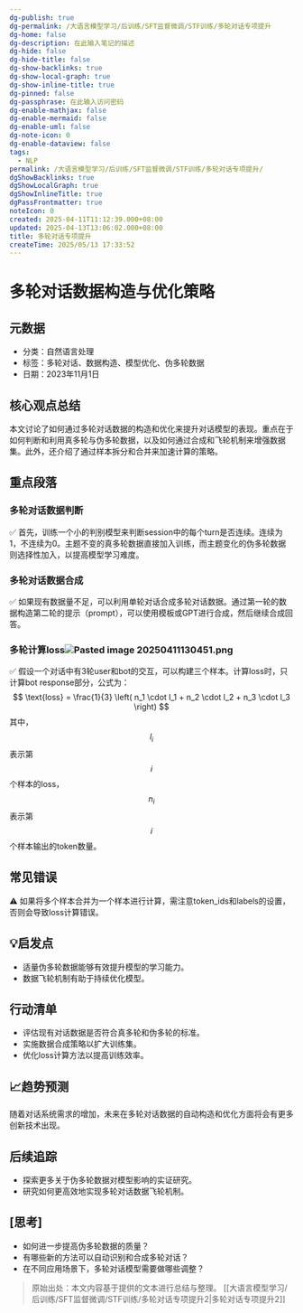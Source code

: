 ```yaml
---
dg-publish: true
dg-permalink: /大语言模型学习/后训练/SFT监督微调/STF训练/多轮对话专项提升
dg-home: false
dg-description: 在此输入笔记的描述
dg-hide: false
dg-hide-title: false
dg-show-backlinks: true
dg-show-local-graph: true
dg-show-inline-title: true
dg-pinned: false
dg-passphrase: 在此输入访问密码
dg-enable-mathjax: false
dg-enable-mermaid: false
dg-enable-uml: false
dg-note-icon: 0
dg-enable-dataview: false
tags:
  - NLP
permalink: /大语言模型学习/后训练/SFT监督微调/STF训练/多轮对话专项提升/
dgShowBacklinks: true
dgShowLocalGraph: true
dgShowInlineTitle: true
dgPassFrontmatter: true
noteIcon: 0
created: 2025-04-11T11:12:39.000+08:00
updated: 2025-04-13T13:06:02.000+08:00
title: 多轮对话专项提升
createTime: 2025/05/13 17:33:52
---
```




# 多轮对话数据构造与优化策略

## 元数据
- 分类：自然语言处理
- 标签：多轮对话、数据构造、模型优化、伪多轮数据
- 日期：2023年11月1日


## 核心观点总结
本文讨论了如何通过多轮对话数据的构造和优化来提升对话模型的表现。重点在于如何判断和利用真多轮与伪多轮数据，以及如何通过合成和飞轮机制来增强数据集。此外，还介绍了通过样本拆分和合并来加速计算的策略。


## 重点段落

### 多轮对话数据判断
✅ 首先，训练一个小的判别模型来判断session中的每个turn是否连续。连续为1，不连续为0。主题不变的真多轮数据直接加入训练，而主题变化的伪多轮数据则选择性加入，以提高模型学习难度。


### 多轮对话数据合成
✅ 如果现有数据量不足，可以利用单轮对话合成多轮对话数据。通过第一轮的数据构造第二轮的提示（prompt），可以使用模板或GPT进行合成，然后继续合成回答。


### 多轮计算loss![Pasted image 20250411130451.png](/img/user/%E9%99%84%E4%BB%B6/Pasted%20image%2020250411130451.png)
✅ 假设一个对话中有3轮user和bot的交互，可以构建三个样本。计算loss时，只计算bot response部分，公式为：
$$
\text{loss} = \frac{1}{3} \left( n_1 \cdot l_1 + n_2 \cdot l_2 + n_3 \cdot l_3 \right)
$$
其中，$$l_i$$表示第$$i$$个样本的loss，$$n_i$$表示第$$i$$个样本输出的token数量。


## 常见错误
⚠️ 如果将多个样本合并为一个样本进行计算，需注意token_ids和labels的设置，否则会导致loss计算错误。


## 💡启发点
- 适量伪多轮数据能够有效提升模型的学习能力。
- 数据飞轮机制有助于持续优化模型。


## 行动清单
- 评估现有对话数据是否符合真多轮和伪多轮的标准。
- 实施数据合成策略以扩大训练集。
- 优化loss计算方法以提高训练效率。


## 📈趋势预测
随着对话系统需求的增加，未来在多轮对话数据的自动构造和优化方面将会有更多创新技术出现。


## 后续追踪
- 探索更多关于伪多轮数据对模型影响的实证研究。
- 研究如何更高效地实现多轮对话数据飞轮机制。


## [思考]
- 如何进一步提高伪多轮数据的质量？
- 有哪些新的方法可以自动识别和合成多轮对话？
- 在不同应用场景下，多轮对话模型需要做哪些调整？

> 原始出处：本文内容基于提供的文本进行总结与整理。
[[大语言模型学习/后训练/SFT监督微调/STF训练/多轮对话专项提升2\|多轮对话专项提升2]]
